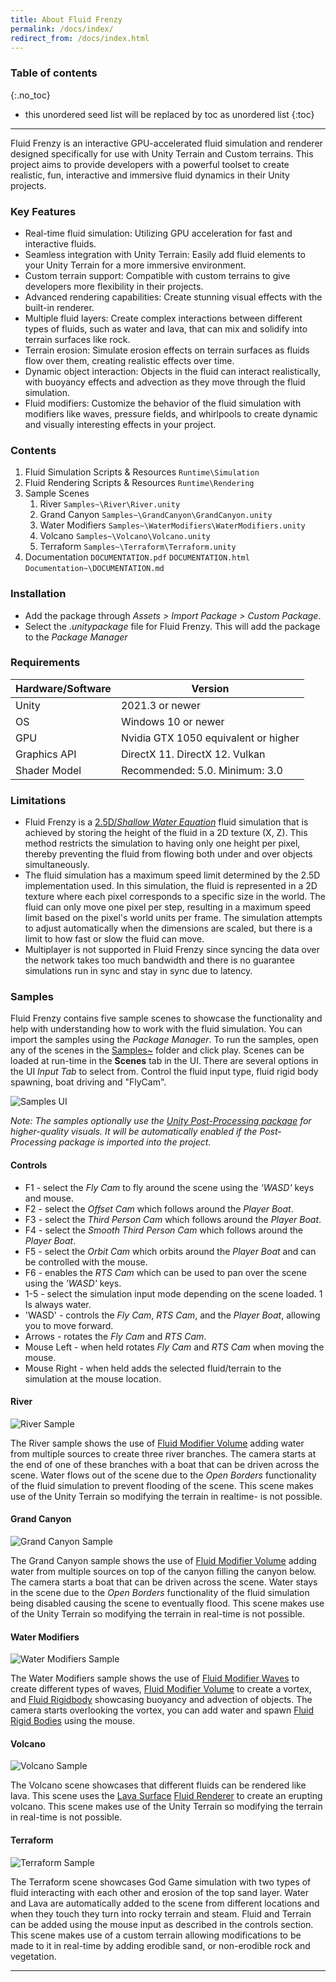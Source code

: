 ```yaml
---
title: About Fluid Frenzy
permalink: /docs/index/
redirect_from: /docs/index.html
---
```


### Table of contents
{:.no_toc}
* this unordered seed list will be replaced by toc as unordered list
{:toc}
---

Fluid Frenzy is an interactive GPU-accelerated fluid simulation and renderer designed specifically for use with Unity Terrain and Custom terrains. This project aims to provide developers with a powerful toolset to create realistic, fun, interactive and immersive fluid dynamics in their Unity projects.

<a name="key-features"></a>
### Key Features

- Real-time fluid simulation: Utilizing GPU acceleration for fast and interactive fluids.
- Seamless integration with Unity Terrain: Easily add fluid elements to your Unity Terrain for a more immersive environment.
- Custom terrain support: Compatible with custom terrains to give developers more flexibility in their projects.
- Advanced rendering capabilities: Create stunning visual effects with the built-in renderer.
- Multiple fluid layers: Create complex interactions between different types of fluids, such as water and lava, that can mix and solidify into terrain surfaces like rock.
- Terrain erosion: Simulate erosion effects on terrain surfaces as fluids flow over them, creating realistic effects over time.
- Dynamic object interaction: Objects in the fluid can interact realistically, with buoyancy effects and advection as they move through the fluid simulation.
- Fluid modifiers: Customize the behavior of the fluid simulation with modifiers like waves, pressure fields, and whirlpools to create dynamic and visually interesting effects in your project.

<a name="contents"></a>
### Contents

1. Fluid Simulation Scripts & Resources
    ```Runtime\Simulation```
2. Fluid Rendering Scripts & Resources
    ```Runtime\Rendering```
3. <a name="keyfeatures-samples">Sample Scenes</a>
    1. River ```Samples~\River\River.unity```
    2. Grand Canyon ```Samples~\GrandCanyon\GrandCanyon.unity```
    3. Water Modifiers ```Samples~\WaterModifiers\WaterModifiers.unity```
    4. Volcano ```Samples~\Volcano\Volcano.unity```
    5. Terraform ```Samples~\Terraform\Terraform.unity```
4. Documentation
    ```DOCUMENTATION.pdf```
    ```DOCUMENTATION.html```
    ```Documentation~\DOCUMENTATION.md```

<a name="installation"></a>
### Installation

- Add the package through *Assets > Import Package > Custom Package*.
- Select the *.unitypackage* file for Fluid Frenzy. This will add the package to the *Package Manager*

<a name="requirements"></a>
### Requirements

| Hardware/Software | Version |
| ---- | ---- |
| Unity | 2021.3 or newer |
| OS | Windows 10 or newer |
| GPU | Nvidia GTX 1050 equivalent or higher |
| Graphics API | DirectX 11. DirectX 12. Vulkan |
| Shader Model | Recommended: 5.0. Minimum: 3.0 |

<a name="limitations"></a>
### Limitations

- Fluid Frenzy is a [2.5D/*Shallow Water Equation*](https://en.wikipedia.org/wiki/Shallow_water_equations) fluid simulation that is achieved by storing the height of the fluid in a 2D texture (X, Z). This method restricts the simulation to having only one height per pixel, thereby preventing the fluid from flowing both under and over objects simultaneously.
- The fluid simulation has a maximum speed limit determined by the 2.5D implementation used. In this simulation, the fluid is represented in a 2D texture where each pixel corresponds to a specific size in the world. The fluid can only move one pixel per step, resulting in a maximum speed limit based on the pixel's world units per frame. The simulation attempts to adjust automatically when the dimensions are scaled, but there is a limit to how fast or slow the fluid can move.
- Multiplayer is not supported in Fluid Frenzy since syncing the data over the network takes too much bandwidth and there is no guarantee simulations run in sync and stay in sync due to latency.

<a name="samples"></a>
### Samples

Fluid Frenzy contains five sample scenes to showcase the functionality and help with understanding how to work with the fluid simulation. You can import the samples using the *Package Manager*. To run the samples, open any of the scenes in the [Samples~](#keyfeatures-samples) folder and click play. Scenes can be loaded at run-time in the **Scenes** tab in the UI. There are several options in the UI *Input Tab* to select from. Control the fluid input type, fluid rigid body spawning, boat driving and "FlyCam". 

![Samples UI](../../assets/images/samples_ui.png)

*Note: The samples optionally use the [Unity Post-Processing package](#https://docs.unity3d.com/Packages/com.unity.postprocessing@3.4/manual/Installation.html) for higher-quality visuals. It will be automatically enabled if the Post-Processing package is imported into the project.*  

#### Controls

- F1 - select the *Fly Cam* to fly around the scene using the *'WASD'* keys and mouse.
- F2 - select the *Offset Cam* which follows around the *Player Boat*.
- F3 - select the *Third Person Cam* which follows around the *Player Boat*.
- F4 - select the *Smooth Third Person Cam* which follows around the *Player Boat*.
- F5 - select the *Orbit Cam* which orbits around the *Player Boat* and can be controlled with the mouse.
- F6 - enables the *RTS Cam* which can be used to pan over the scene using the *'WASD'* keys.
- 1-5 - select the simulation input mode depending on the scene loaded. 1 Is always water.
- 'WASD' - controls the *Fly Cam*, *RTS Cam*, and the *Player Boat*, allowing you to move forward.
- Arrows - rotates the *Fly Cam* and *RTS Cam*.
- Mouse Left - when held rotates *Fly Cam* and *RTS Cam* when moving the mouse.
- Mouse Right - when held adds the selected fluid/terrain to the simulation at the mouse location.

#### River

![River Sample](../../assets/images/sample_river.png)

The River sample shows the use of [Fluid Modifier Volume](#fluid-modifier-volume) adding water from multiple sources to create three river branches. The camera starts at the end of one of these branches with a boat that can be driven across the scene. Water flows out of the scene due to the *Open Borders* functionality of the fluid simulation to prevent flooding of the scene. This scene makes use of the Unity Terrain so modifying the terrain in realtime- is not possible.

<div style="page-break-after: always;"></div>

#### Grand Canyon

![Grand Canyon Sample](../../assets/images/sample_grandcanyon.png)

The Grand Canyon sample shows the use of [Fluid Modifier Volume](#fluid-modifier-volume) adding water from multiple sources on top of the canyon filling the canyon below. The camera starts a boat that can be driven across the scene. Water stays in the scene due to the *Open Borders* functionality of the fluid simulation being disabled causing the scene to eventually flood. This scene makes use of the Unity Terrain so modifying the terrain in real-time is not possible.

#### Water Modifiers

![Water Modifiers Sample](../../assets/images/sample_watermodifiers.png)

The Water Modifiers sample shows the use of [Fluid Modifier Waves](#fluid-modifier-waves) to create different types of waves, [Fluid Modifier Volume](#fluid-modifier-volume) to create a vortex, and [Fluid Rigidbody](#fluid-rigidbody) showcasing buoyancy and advection of objects. The camera starts overlooking the vortex, you can add water and spawn [Fluid Rigid Bodies](#fluid-rigidbody) using the mouse. 

#### Volcano

![Volcano Sample](../../assets/images/sample_volcano.png)

The Volcano scene showcases that different fluids can be rendered like lava. This scene uses the [Lava Surface](#lava) [Fluid Renderer](#fluid-rendering-components) to create an erupting volcano. This scene makes use of the Unity Terrain so modifying the terrain in real-time is not possible.

#### Terraform

![Terraform Sample](../../assets/images/sample_terraform.png)

The Terraform scene showcases God Game simulation with two types of fluid interacting with each other and erosion of the top sand layer. Water and Lava are automatically added to the scene from different locations and when they touch they turn into rocky terrain and steam. Fluid and Terrain can be added using the mouse input as described in the controls section. This scene makes use of a custom terrain allowing modifications to be made to it in real-time by adding erodible sand, or non-erodible rock and vegetation.

---

<div style="page-break-after: always;"></div>

<a name="setup"></a>
